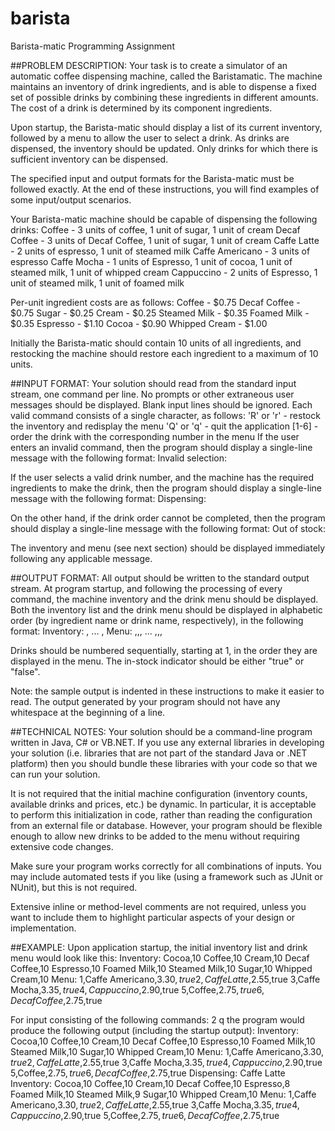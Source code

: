 # barista

Barista-matic Programming Assignment


##PROBLEM DESCRIPTION:
Your task is to create a simulator of an automatic coffee dispensing machine, called the Baristamatic.
The machine maintains an inventory of drink ingredients, and is able to dispense a fixed set of
possible drinks by combining these ingredients in different amounts. The cost of a drink is determined
by its component ingredients.

Upon startup, the Barista-matic should display a list of its current inventory, followed by a menu to
allow the user to select a drink. As drinks are dispensed, the inventory should be updated. Only
drinks for which there is sufficient inventory can be dispensed.

The specified input and output formats for the Barista-matic must be followed exactly. At the end of
these instructions, you will find examples of some input/output scenarios.

Your Barista-matic machine should be capable of dispensing the following drinks:
	Coffee - 3 units of coffee, 1 unit of sugar, 1 unit of cream
	Decaf Coffee - 3 units of Decaf Coffee, 1 unit of sugar, 1 unit of cream
	Caffe Latte - 2 units of espresso, 1 unit of steamed milk
	Caffe Americano - 3 units of espresso
	Caffe Mocha - 1 units of Espresso, 1 unit of cocoa, 1 unit of steamed milk, 1 unit of whipped cream
	Cappuccino - 2 units of Espresso, 1 unit of steamed milk, 1 unit of foamed milk

Per-unit ingredient costs are as follows:
	Coffee - $0.75
	Decaf Coffee - $0.75
	Sugar - $0.25
	Cream - $0.25
	Steamed Milk - $0.35
	Foamed Milk - $0.35
	Espresso - $1.10
	Cocoa - $0.90
	Whipped Cream - $1.00

Initially the Barista-matic should contain 10 units of all ingredients, and restocking the machine
should restore each ingredient to a maximum of 10 units.


##INPUT FORMAT:
Your solution should read from the standard input stream, one command per line. No prompts or
other extraneous user messages should be displayed. Blank input lines should be ignored.
Each valid command consists of a single character, as follows:
	'R' or 'r' - restock the inventory and redisplay the menu
	'Q' or 'q' - quit the application
	[1-6] - order the drink with the corresponding number in the menu
If the user enters an invalid command, then the program should display a single-line message with the
following format:
	Invalid selection: <characters that were entered>

If the user selects a valid drink number, and the machine has the required ingredients to make the
drink, then the program should display a single-line message with the following format:
	Dispensing: <drink name>

On the other hand, if the drink order cannot be completed, then the program should display a
single-line message with the following format:
	Out of stock: <drink name>

The inventory and menu (see next section) should be displayed immediately following any applicable
message.


##OUTPUT FORMAT:
All output should be written to the standard output stream. At program startup, and following the processing of every command, the machine inventory and the drink menu should be displayed. Both the inventory list and the drink menu should be displayed in alphabetic order (by ingredient name or drink name, respectively), in the following format:
	Inventory:
		<ingredient name>,<quantity in inventory>
		...
		<ingredient name>,<quantity in inventory>
	Menu:
		<drink number>,<drink name>,<cost>,<in-stock>
		...
		<drink number>,<drink name>,<cost>,<in-stock>

Drinks should be numbered sequentially, starting at 1, in the order they are displayed in the menu. The
in-stock indicator should be either "true" or "false".

Note: the sample output is indented in these instructions to make it easier to read. The output
generated by your program should not have any whitespace at the beginning of a line.

##TECHNICAL NOTES:
Your solution should be a command-line program written in Java, C# or VB.NET. If you use any
external libraries in developing your solution (i.e. libraries that are not part of the standard Java or
.NET platform) then you should bundle these libraries with your code so that we can run your
solution.

It is not required that the initial machine configuration (inventory counts, available drinks and prices,
etc.) be dynamic. In particular, it is acceptable to perform this initialization in code, rather than
reading the configuration from an external file or database. However, your program should be flexible
enough to allow new drinks to be added to the menu without requiring extensive code changes.

Make sure your program works correctly for all combinations of inputs. You may include automated
tests if you like (using a framework such as JUnit or NUnit), but this is not required.

Extensive inline or method-level comments are not required, unless you want to include them to
highlight particular aspects of your design or implementation.

##EXAMPLE:
Upon application startup, the initial inventory list and drink menu would look like this:
	Inventory:
		Cocoa,10
		Coffee,10
		Cream,10
		Decaf Coffee,10
		Espresso,10
		Foamed Milk,10
		Steamed Milk,10
		Sugar,10
		Whipped Cream,10
	Menu:
		1,Caffe Americano,$3.30,true
		2,Caffe Latte,$2.55,true
		3,Caffe Mocha,$3.35,true
		4,Cappuccino,$2.90,true
		5,Coffee,$2.75,true
		6,Decaf Coffee,$2.75,true

For input consisting of the following commands:
	2
	q
the program would produce the following output (including the startup output):
	Inventory:
		Cocoa,10
		Coffee,10
		Cream,10
		Decaf Coffee,10
		Espresso,10
		Foamed Milk,10
		Steamed Milk,10
		Sugar,10
		Whipped Cream,10
	Menu:
		1,Caffe Americano,$3.30,true
		2,Caffe Latte,$2.55,true
		3,Caffe Mocha,$3.35,true
		4,Cappuccino,$2.90,true
		5,Coffee,$2.75,true
		6,Decaf Coffee,$2.75,true
	Dispensing: Caffe Latte
		Inventory:
		Cocoa,10
		Coffee,10
		Cream,10
		Decaf Coffee,10
		Espresso,8
		Foamed Milk,10
		Steamed Milk,9
		Sugar,10
		Whipped Cream,10
	Menu:
		1,Caffe Americano,$3.30,true
		2,Caffe Latte,$2.55,true
		3,Caffe Mocha,$3.35,true
		4,Cappuccino,$2.90,true
		5,Coffee,$2.75,true
		6,Decaf Coffee,$2.75,true
